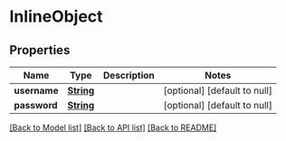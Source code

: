 # InlineObject
## Properties

Name | Type | Description | Notes
------------ | ------------- | ------------- | -------------
**username** | [**String**](string.md) |  | [optional] [default to null]
**password** | [**String**](string.md) |  | [optional] [default to null]

[[Back to Model list]](../README.md#documentation-for-models) [[Back to API list]](../README.md#documentation-for-api-endpoints) [[Back to README]](../README.md)

